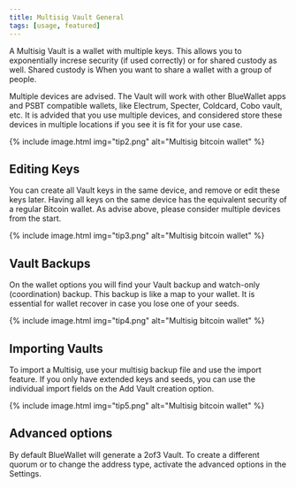 ```yaml
---
title: Multisig Vault General 
tags: [usage, featured]
---
```

A Multisig Vault is a wallet with multiple keys. This allows you to exponentially increse security (if used correctly) or for shared custody as well. Shared custody is When you want to share a wallet with a group of people.

Multiple devices are advised. The Vault will work with other BlueWallet apps and PSBT compatible wallets, like Electrum, Specter, Coldcard, Cobo vault, etc. It is advided that you use multiple devices, and considered store these devices in multiple locations if you see it is fit for your use case.

{% include image.html img="tip2.png" alt="Multisig bitcoin wallet" %}


## Editing Keys

You can create all Vault keys in the same device, and remove or edit these keys later. Having all keys on the same device has the equivalent security of a regular Bitcoin wallet. As advise above, please consider multiple devices from the start.

{% include image.html img="tip3.png" alt="Multisig bitcoin wallet" %}


## Vault Backups

On the wallet options you will find your Vault backup and watch-only (coordination) backup. This backup is like a map to your wallet. It is essential for wallet recover in case you lose one of your seeds. 

{% include image.html img="tip4.png" alt="Multisig bitcoin wallet" %}


## Importing Vaults

To import a Multisig, use your multisig backup file and use the import feature. If you only have extended keys and seeds, you can use the individual import fields on the Add Vault creation option.

{% include image.html img="tip5.png" alt="Multisig bitcoin wallet" %}


## Advanced options

By default BlueWallet will generate a 2of3 Vault. To create a different quorum or to change the address type, activate the advanced options in the Settings. 




